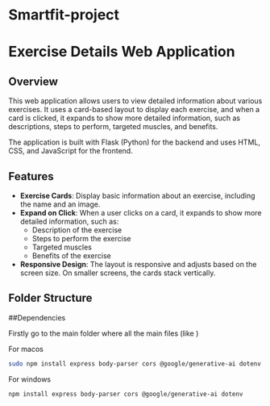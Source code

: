 # Smartfit-project

# Exercise Details Web Application

## Overview

This web application allows users to view detailed information about various exercises. It uses a card-based layout to display each exercise, and when a card is clicked, it expands to show more detailed information, such as descriptions, steps to perform, targeted muscles, and benefits.

The application is built with Flask (Python) for the backend and uses HTML, CSS, and JavaScript for the frontend.

## Features

- **Exercise Cards**: Display basic information about an exercise, including the name and an image.
- **Expand on Click**: When a user clicks on a card, it expands to show more detailed information, such as:
  - Description of the exercise
  - Steps to perform the exercise
  - Targeted muscles
  - Benefits of the exercise
- **Responsive Design**: The layout is responsive and adjusts based on the screen size. On smaller screens, the cards stack vertically.

## Folder Structure



##Dependencies

Firstly go to the main folder where all the main files (like )

For macos
```bash
sudo npm install express body-parser cors @google/generative-ai dotenv
```

For windows 
```bash
npm install express body-parser cors @google/generative-ai dotenv
```
